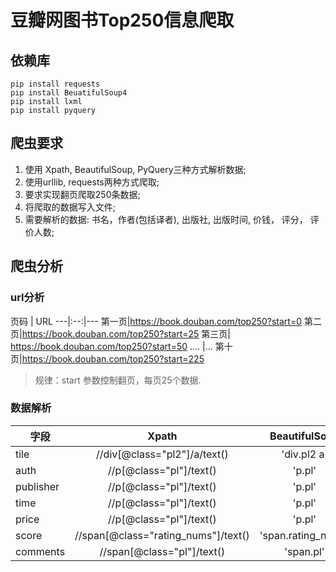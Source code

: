 # 豆瓣网图书Top250信息爬取

## 依赖库

``` text
pip install requests
pip install BeuatifulSoup4
pip install lxml
pip install pyquery
```

## 爬虫要求

1. 使用 Xpath, BeautifulSoup, PyQuery三种方式解析数据;
2. 使用urllib, requests两种方式爬取;
3. 要求实现翻页爬取250条数据;
4. 将爬取的数据写入文件;
5. 需要解析的数据: 书名，作者(包括译者), 出版社, 出版时间, 价钱， 评分， 评价人数;

## 爬虫分析

### url分析

页码 | URL
---|:--:|---
第一页|https://book.douban.com/top250?start=0
第二页|https://book.douban.com/top250?start=25
第三页|  https://book.douban.com/top250?start=50
....  |...
第十页|https://book.douban.com/top250?start=225

> 规律：start 参数控制翻页，每页25个数据.

### 数据解析

字段      | Xpath                   | BeautifulSoup         | PyQuery
----------|:-----------------------:|:----------------------:|--------
tile      |//div[@class="pl2"]/a/text()|'div.pl2 a'|'div.pl2 a'
auth      |//p[@class="pl"]/text()|'p.pl'|'p.pl'
publisher |//p[@class="pl"]/text()|'p.pl'|'p.pl'
time      |//p[@class="pl"]/text()|'p.pl'|'p.pl'
price     |//p[@class="pl"]/text()|'p.pl'|'p.pl'
score     |//span[@class="rating_nums"]/text()|'span.rating_nums'|'span.rating_nums'
comments  |//span[@class="pl"]/text()|'span.pl'|'span.pl'
